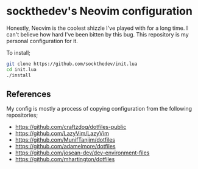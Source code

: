 # sockthedev's Neovim configuration

Honestly, Neovim is the coolest shizzle I've played with for a long time. I can't believe how hard I've been bitten by this bug. This repository is my personal configuration for it.

To install;

```bash
git clone https://github.com/sockthedev/init.lua
cd init.lua
./install
```

## References

My config is mostly a process of copying configuration from the following repositories;

- https://github.com/craftzdog/dotfiles-public
- https://github.com/LazyVim/LazyVim
- https://github.com/MunifTanjim/dotfiles
- https://github.com/adamelmore/dotfiles
- https://github.com/josean-dev/dev-environment-files
- https://github.com/mhartington/dotfiles
